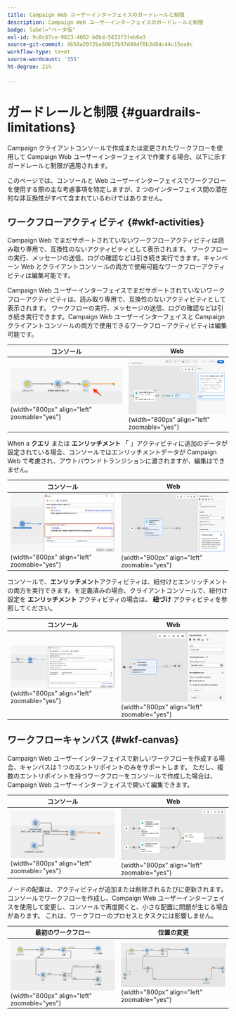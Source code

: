 ```yaml
---
title: Campaign Web ユーザーインターフェイスのガードレールと制限
description: Campaign Web ユーザーインターフェイスのガードレールと制限
badge: label="ベータ版"
exl-id: 9c8c67ce-9823-4082-b0bd-5613f3feb6e3
source-git-commit: 4b50a20f2ba60017b97d49df8b3d84c44c15ea8c
workflow-type: tm+mt
source-wordcount: '355'
ht-degree: 21%

---
```


# ガードレールと制限 {#guardrails-limitations}

Campaign クライアントコンソールで作成または変更されたワークフローを使用して Campaign Web ユーザーインターフェイスで作業する場合、以下に示すガードレールと制限が適用されます。

このページでは、コンソールと Web ユーザーインターフェイスでワークフローを使用する際の主な考慮事項を特定しますが、2 つのインターフェイス間の潜在的な非互換性がすべて含まれているわけではありません。

## ワークフローアクティビティ {#wkf-activities}

Campaign Web でまだサポートされていないワークフローアクティビティは読み取り専用で、互換性のないアクティビティとして表示されます。 ワークフローの実行、メッセージの送信、ログの確認などは引き続き実行できます。キャンペーン Web とクライアントコンソールの両方で使用可能なワークフローアクティビティは編集可能です。

Campaign Web ユーザーインターフェイスでまだサポートされていないワークフローアクティビティは、読み取り専用で、互換性のないアクティビティとして表示されます。 ワークフローの実行、メッセージの送信、ログの確認などは引き続き実行できます。Campaign Web ユーザーインターフェイスと Campaign クライアントコンソールの両方で使用できるワークフローアクティビティは編集可能です。

| コンソール | Web |
| --- | --- |
| ![](assets/limitations-activities-console.png){width="800px" align="left" zoomable="yes"} | ![](assets/limitations-activities-web.png){width="800px" align="left" zoomable="yes"} |

When a **クエリ** または **エンリッチメント** 「 」アクティビティに追加のデータが設定されている場合、コンソールではエンリッチメントデータが Campaign Web で考慮され、アウトバウンドトランジションに渡されますが、編集はできません。

| コンソール | Web |
| --- | --- |
| ![](assets/limitations-options-console.png){width="800px" align="left" zoomable="yes"} | ![](assets/limitations-options-web.png){width="800px" align="left" zoomable="yes"} |

コンソールで、**エンリッチメント**&#x200B;アクティビティは、紐付けとエンリッチメントの両方を実行できます。を定義済みの場合、クライアントコンソールで、紐付け設定を **エンリッチメント** アクティビティの場合は、 **紐づけ** アクティビティを参照してください。

| コンソール | Web |
| --- | --- |
| ![](assets/limitations-enrichment-console.png){width="800px" align="left" zoomable="yes"} | ![](assets/limitations-enrichment-web.png){width="800px" align="left" zoomable="yes"} |

## ワークフローキャンバス {#wkf-canvas}

Campaign Web ユーザーインターフェイスで新しいワークフローを作成する場合、キャンバスは 1 つのエントリポイントのみをサポートします。 ただし、複数のエントリポイントを持つワークフローをコンソールで作成した場合は、Campaign Web ユーザーインターフェイスで開いて編集できます。

| コンソール | Web |
| --- | --- |
| ![](assets/limitations-multiple-console.png){width="800px" align="left" zoomable="yes"} | ![](assets/limitations-multiple-web.png){width="800px" align="left" zoomable="yes"} |

ノードの配置は、アクティビティが追加または削除されるたびに更新されます。コンソールでワークフローを作成し、Campaign Web ユーザーインターフェイスを使用して変更し、コンソールで再度開くと、小さな配置に問題が生じる場合があります。 これは、ワークフローのプロセスとタスクには影響しません。

| 最初のワークフロー | 位置の変更 |
| --- | --- |
| ![](assets/limitations-positioning1.png){width="800px" align="left" zoomable="yes"} | ![](assets/limitations-positioning2.png){width="800px" align="left" zoomable="yes"} |
